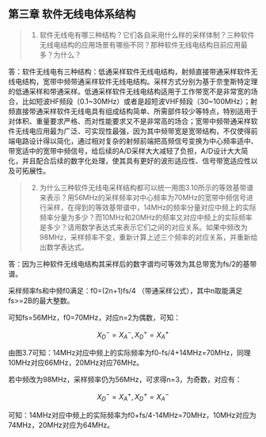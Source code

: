 ## 第三章 软件无线电体系结构

> 1. 软件无线电有哪三种结构？它们各自采用什么样的采样体制？三种软件无线电结构的应用场景有哪些不同？那种软件无线电结构目前应用最多？为什么？

答：软件无线电有三种结构：低通采样软件无线电结构，射频直接带通采样软件无线电结构，宽带中频带通采样软件无线电结构。采样方式分别为基于奈奎斯特定理的低通采样和带通采样。低通采样软件无线电结构适用于工作带宽不是非常宽的场合，比如短波HF频段（0.1\~30MHz）或者是超短波VHF频段（30\~100MHz）；射频直接带通采样软件无线电具有组成结构简单、所需部件较少等特点，特别适用于对体积、重量要求严格、而对性能要求又不是非常高的场合；宽带中频带通采样软件无线电应用最为广泛、可实现性最强，因为其中频带宽是宽带结构，不仅使得前端电路设计得以简化，通过相对复杂的射频前端把高频信号变换为中心频率适中、带宽适中的宽带中频信号，给后续的A/D采样大大减轻了负担，A/D设计大大简化，并且配合后续的数字化处理，使其具有更好的波形适应性、信号带宽适应性以及可拓展性。

> 2. 为什么三种软件无线电采样结构都可以统一用图3.10所示的等效基带谱来表示？用56MHz的采样频率对中心频率为70MHz的宽带中频信号进行采样，在得到的等效基带谱中，14MHz的频率分量对应中频上的实际频率分量为多少？而10MHz和20MHz的频率又对应中频上的实际频率是多少？请用数学表达式来表示它们之间的对应关系。如果中频改为98MHz，采样频率不变，重新计算上述三个频率的对应关系，并重新给出数学表达式。

答：因为三种软件无线电结构其采样后的数字谱均可等效为其总带宽为fs/2的基带谱。

采样频率fs和中频f0满足：f0=(2n+1)fs/4  （带通采样公式），其中n取能满足fs>=2B的最大整数。

可知fs=56MHz，f0=70MHz，对应n=2为偶数，可知：

$$X_{D}^{-}=X_{A}^{-},X_{D}^{+}=X_{A}^{+}$$

由图3.7可知：14MHz对应中频上的实际频率为f0-fs/4+14MHz=70MHz，同理10MHz对应66MHz，20MHz对应76MHz。

若中频改为98MHz，采样频率仍为56MHz，可求得n=3，为奇数，对应有：

$$X_{D}^{-}=X_{A}^{+},X_{D}^{+}=X_{A}^{-}$$

可知：14MHz对应中频上的实际频率为f0+fs/4-14MHz=70MHz，10MHz对应为74MHz，20MHz对应为64MHz。
